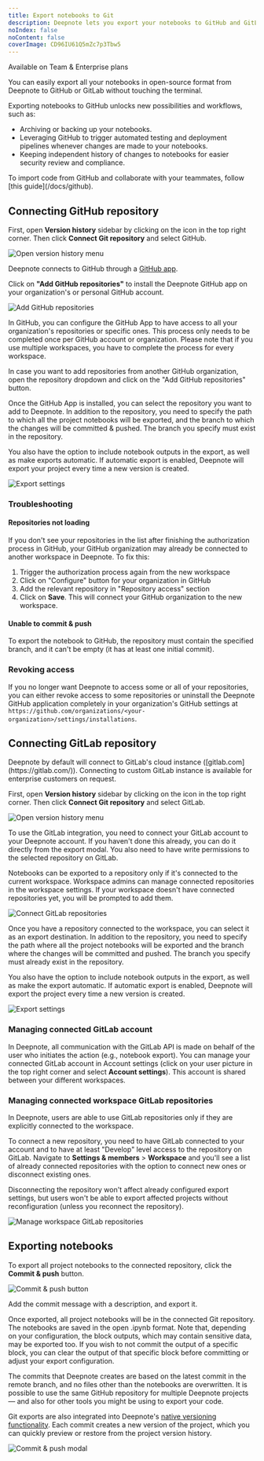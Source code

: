 ```yaml
---
title: Export notebooks to Git
description: Deepnote lets you export your notebooks to GitHub and GitLab, enabling additional backup, audit trails, and easier compliance for your work.
noIndex: false
noContent: false
coverImage: CD96IU61Q5mZc7p3Tbw5
---
```


<Callout status="info">
Available on Team & Enterprise plans
</Callout>

You can easily export all your notebooks in open-source format from Deepnote to GitHub or GitLab without touching the terminal.

Exporting notebooks to GitHub unlocks new possibilities and workflows, such as:

- Archiving or backing up your notebooks.
- Leveraging GitHub to trigger automated testing and deployment pipelines whenever changes are made to your notebooks.
- Keeping independent history of changes to notebooks for easier security review and compliance.

<Callout status="info">
To import code from GitHub and collaborate with your teammates, follow [this guide](/docs/github).
</Callout>

## Connecting GitHub repository

First, open **Version history** sidebar by clicking on the icon in the top right corner. Then click **Connect Git repository** and select GitHub.

![Open version history menu](https://us-west-2.graphassets.com/AaDC4FvhQQq2MDrtSUqtMz/cmgjh0q593lin07n4agr1u2x9)

Deepnote connects to GitHub through a [GitHub app](https://github.com/apps/deepnote).

Click on **"Add GitHub repositories"** to install the Deepnote GitHub app on your organization's or personal GitHub account.

![Add GitHub repositories](https://us-west-2.graphassets.com/AaDC4FvhQQq2MDrtSUqtMz/cmgjh0q4q3k4d07my7bduz742)

In GitHub, you can configure the GitHub App to have access to all your organization's repositories or specific ones. This process only needs to be completed once per GitHub account or organization. Please note that if you use multiple workspaces, you have to complete the process for every workspace.

In case you want to add repositories from another GitHub organization, open the repository dropdown and click on the "Add GitHub repositories" button.

Once the GitHub App is installed, you can select the repository you want to add to Deepnote. In addition to the repository, you need to specify the path to which all the project notebooks will be exported, and the branch to which the changes will be committed & pushed. The branch you specify must exist in the repository.

You also have the option to include notebook outputs in the export, as well as make exports automatic. If automatic export is enabled, Deepnote will export your project every time a new version is created.

![Export settings](https://us-west-2.graphassets.com/AaDC4FvhQQq2MDrtSUqtMz/cmgjh0q553lii07n4soq0yp8j)

### Troubleshooting

#### Repositories not loading

If you don't see your repositories in the list after finishing the authorization process in GitHub, your GitHub organization may already be connected to another workspace in Deepnote. To fix this:

1. Trigger the authorization process again from the new workspace
2. Click on "Configure" button for your organization in GitHub
3. Add the relevant repository in "Repository access" section
4. Click on **Save**. This will connect your GitHub organization to the new workspace.

#### Unable to commit & push

To export the notebook to GitHub, the repository must contain the specified branch, and it can't be empty (it has at least one initial commit).

### Revoking access

If you no longer want Deepnote to access some or all of your repositories, you can either revoke access to some repositories or uninstall the Deepnote GitHub application completely in your organization's GitHub settings at `https://github.com/organizations/<your-organization>/settings/installations`.

## Connecting GitLab repository

<Callout status="info">
Deepnote by default will connect to GitLab's cloud instance ([gitlab.com](https://gitlab.com/)). Connecting to custom GitLab instance is available for enterprise customers on request.
</Callout>

First, open **Version history** sidebar by clicking on the icon in the top right corner. Then click **Connect Git repository** and select GitLab.

![Open version history menu](https://us-west-2.graphassets.com/AaDC4FvhQQq2MDrtSUqtMz/cmgjh0q593lin07n4agr1u2x9)

To use the GitLab integration, you need to connect your GitLab account to your Deepnote account. If you haven't done this already, you can do it directly from the export modal. You also need to have write permissions to the selected repository on GitLab.

Notebooks can be exported to a repository only if it's connected to the current workspace. Workspace admins can manage connected repositories in the workspace settings. If your workspace doesn't have connected repositories yet, you will be prompted to add them.

![Connect GitLab repositories](https://us-west-2.graphassets.com/AaDC4FvhQQq2MDrtSUqtMz/cmgjh0q4q3li907n4rdy5cnn4)

Once you have a repository connected to the workspace, you can select it as an export destination. In addition to the repository, you need to specify the path where all the project notebooks will be exported and the branch where the changes will be committed and pushed. The branch you specify must already exist in the repository.

You also have the option to include notebook outputs in the export, as well as make the export automatic. If automatic export is enabled, Deepnote will export the project every time a new version is created.

![Export settings](https://us-west-2.graphassets.com/AaDC4FvhQQq2MDrtSUqtMz/cmgjh0q5z3k4y07my0e0krly1)

### Managing connected GitLab account

In Deepnote, all communication with the GitLab API is made on behalf of the user who initiates the action (e.g., notebook export). You can manage your connected GitLab account in Account settings (click on your user picture in the top right corner and select **Account settings**). This account is shared between your different workspaces.

### Managing connected workspace GitLab repositories

In Deepnote, users are able to use GitLab repositories only if they are explicitly connected to the workspace.

To connect a new repository, you need to have GitLab connected to your account and to have at least "Develop" level access to the repository on GitLab. Navigate to **Settings & members** > **Workspace** and you'll see a list of already connected repositories with the option to connect new ones or disconnect existing ones.

Disconnecting the repository won't affect already configured export settings, but users won't be able to export affected projects without reconfiguration (unless you reconnect the repository).

![Manage workspace GitLab repositories](https://us-west-2.graphassets.com/AaDC4FvhQQq2MDrtSUqtMz/cmgjh79uo3ohi07myfyllcd8q)

## Exporting notebooks

To export all project notebooks to the connected repository, click the **Commit & push** button.

![Commit & push button](https://us-west-2.graphassets.com/AaDC4FvhQQq2MDrtSUqtMz/cmgjh0q4j3k4607my1zsjjwu4)

Add the commit message with a description, and export it.

Once exported, all project notebooks will be in the connected Git repository. The notebooks are saved in the open .ipynb format. Note that, depending on your configuration, the block outputs, which may contain sensitive data, may be exported too. If you wish to not commit the output of a specific block, you can clear the output of that specific block before committing or adjust your export configuration.

The commits that Deepnote creates are based on the latest commit in the remote branch, and no files other than the notebooks are overwritten. It is possible to use the same GitHub repository for multiple Deepnote projects — and also for other tools you might be using to export your code.

Git exports are also integrated into Deepnote's [native versioning functionality](/docs/history). Each commit creates a new version of the project, which you can quickly preview or restore from the project version history.

![Commit & push modal](https://us-west-2.graphassets.com/AaDC4FvhQQq2MDrtSUqtMz/cmgjh0q583k4t07my43hbquye)
